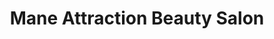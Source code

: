 ---
title: "Mane Attraction Beauty Salon"
url: /oakland/mane-attraction-beauty-salon/
shop: hairdresser
---